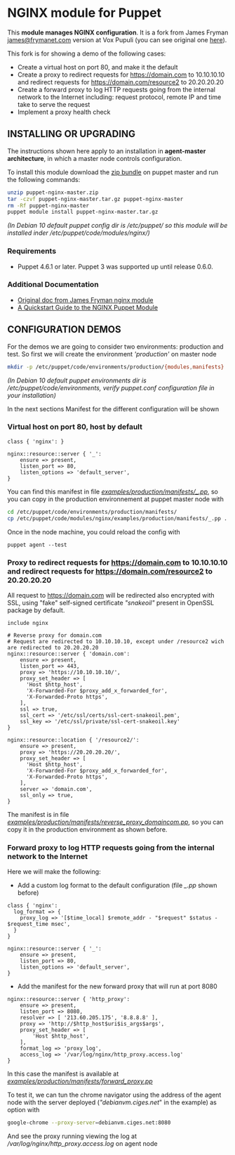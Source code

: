# NGINX module for Puppet

This **module manages NGINX configuration**. It is a fork from James Fryman <james@frymanet.com> version at Vox Pupuli (you can see original one [here](https://github.com/voxpupuli/puppet-nginx)).

This fork is for showing a demo of the following cases:
* Create a virtual host on port 80, and make it the default
* Create a proxy to redirect requests for https://domain.com to 10.10.10.10 and redirect requests for https://domain.com/resource2 to 20.20.20.20
* Create a forward proxy to log HTTP requests going from the internal network to the Internet including: request protocol, remote IP and time take to serve the request
* Implement a proxy health check


## INSTALLING OR UPGRADING

The instructions shown here apply to an installation in **agent-master architecture**, in which a master node controls configuration.

To install this module download the [zip bundle](https://github.com/Ciges/puppet-nginx/archive/master.zip) on puppet master and run the following commands:

```bash
unzip puppet-nginx-master.zip
tar -czvf puppet-nginx-master.tar.gz puppet-nginx-master
rm -Rf puppet-nginx-master
puppet module install puppet-nginx-master.tar.gz
```

*(In Debian 10 default puppet config dir is /etc/puppet/ so this module will be installed inder /etc/puppet/code/modules/nginx/)*

### Requirements

* Puppet 4.6.1 or later.  Puppet 3 was supported up until release 0.6.0.

### Additional Documentation

* [Original doc from James Fryman nginx module](https://github.com/Ciges/puppet-nginx/blob/master/README_voxpopuli.md)
* [A Quickstart Guide to the NGINX Puppet Module](https://github.com/Ciges/puppet-nginx/blob/master/docs/quickstart.md)

## CONFIGURATION DEMOS

For the demos we are going to consider two environments: production and test. So first we will create the environment *'production'* on master node

```bash
mkdir -p /etc/puppet/code/environments/production/{modules,manifests}
```

*(In Debian 10 default puppet environments dir is /etc/puppet/code/environments, verify puppet.conf configuration file in your installation)*

In the next sections Manifest for the different configuration will be shown

### Virtual host on port 80, host by default

```puppet
class { 'nginx': }

nginx::resource::server { '_':
    ensure => present, 
    listen_port => 80,
    listen_options => 'default_server',
}
```

You can find this manifest in file [*examples/production/manifests/_.pp*](https://github.com/Ciges/puppet-nginx/blob/master/examples/production/manifests/_.pp), so you can copy in the production environnement at puppet master node with

```bash
cd /etc/puppet/code/environments/production/manifests/
cp /etc/puppet/code/modules/nginx/examples/production/manifests/_.pp .
```

Once in the node machine, you could reload the config with

````
puppet agent --test
````

### Proxy to redirect requests for https://domain.com to 10.10.10.10 and redirect requests for https://domain.com/resource2 to 20.20.20.20

All request to https://domain.com will be redirected also encrypted with SSL, using "fake" self-signed certificate *"snakeoil"* present in OpenSSL package by default.

````puppet
include nginx

# Reverse proxy for domain.com
# Request are redirected to 10.10.10.10, except under /resource2 wich are redirected to 20.20.20.20
nginx::resource::server { 'domain.com':
    ensure => present,
    listen_port => 443,
    proxy => 'https://10.10.10.10/',
    proxy_set_header => [ 
      'Host $http_host',
      'X-Forwarded-For $proxy_add_x_forwarded_for',
      'X-Forwarded-Proto https',
    ],
    ssl => true,
    ssl_cert => '/etc/ssl/certs/ssl-cert-snakeoil.pem',
    ssl_key => '/etc/ssl/private/ssl-cert-snakeoil.key'
}

nginx::resource::location { '/resource2/':
    ensure => present,
    proxy => 'https://20.20.20.20/',
    proxy_set_header => [ 
      'Host $http_host',
      'X-Forwarded-For $proxy_add_x_forwarded_for',
      'X-Forwarded-Proto https',
    ],
    server => 'domain.com',
    ssl_only => true,
}
````

The manifest is in file [*examples/production/manifests/reverse_proxy_domaincom.pp*](https://github.com/Ciges/puppet-nginx/blob/master/examples/production/manifests/reverse_proxy_domaincom.pp), so you can copy it in the production environment as shown before.

### Forward proxy to log HTTP requests going from the internal network to the Internet

Here we will make the following:
* Add a custom log format to the default configuration (file *_.pp* shown before)

```puppet
class { 'nginx':
  log_format => {
    proxy_log => '[$time_local] $remote_addr - "$request" $status - $request_time msec',
  }
}

nginx::resource::server { '_':
    ensure => present, 
    listen_port => 80,
    listen_options => 'default_server',
}
```

* Add the manifest for the new forward proxy that will run at port 8080

```puppet
nginx::resource::server { 'http_proxy':
    ensure => present,
    listen_port => 8080,
    resolver => [ '213.60.205.175', '8.8.8.8' ],
    proxy => 'http://$http_host$uri$is_args$args',
    proxy_set_header => [
        'Host $http_host',
    ],
    format_log => 'proxy_log',
    access_log => '/var/log/nginx/http_proxy.access.log'
}
```

In this case the manifest is available at [*examples/production/manifests/forward_proxy.pp*](https://github.com/Ciges/puppet-nginx/blob/master/examples/production/manifests/forward_proxy.pp)

To test it, we can tun the chrome navigator using the address of the agent node with the server deployed (*"debianvm.ciges.net*" in the example) as option with

````bash
google-chrome --proxy-server=debianvm.ciges.net:8080
````

And see the proxy running viewing the log at */var/log/nginx/http_proxy.access.log* on agent node
